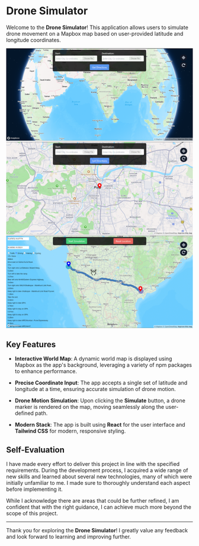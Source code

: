 # Drone Simulator

Welcome to the **Drone Simulator**! This application allows users to simulate drone movement on a Mapbox map based on user-provided latitude and longitude coordinates.


![Home Page](public/Home.png)
![Current Location](<public/Current Location.png>)
![Simulation](public/Simulation.png)


## Key Features

- **Interactive World Map**: A dynamic world map is displayed using Mapbox as the app's background, leveraging a variety of npm packages to enhance performance.
  
- **Precise Coordinate Input**: The app accepts a single set of latitude and longitude at a time, ensuring accurate simulation of drone motion.

- **Drone Motion Simulation**: Upon clicking the **Simulate** button, a drone marker is rendered on the map, moving seamlessly along the user-defined path.
  
- **Modern Stack**: The app is built using **React** for the user interface and **Tailwind CSS** for modern, responsive styling.

## Self-Evaluation

I have made every effort to deliver this project in line with the specified requirements. During the development process, I acquired a wide range of new skills and learned about several new technologies, many of which were initially unfamiliar to me. I made sure to thoroughly understand each aspect before implementing it.

While I acknowledge there are areas that could be further refined, I am confident that with the right guidance, I can achieve much more beyond the scope of this project.

---

Thank you for exploring the **Drone Simulator**! I greatly value any feedback and look forward to learning and improving further.
